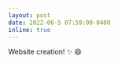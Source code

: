 ```yaml
---
layout: post
date: 2022-06-5 07:59:00-0400
inline: true
---
```


Website creation! :sparkles: :smile:
